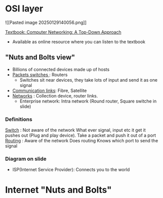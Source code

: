 # OSI layer 

![[Pasted image 20250129140056.png]]

<u> Textbook: Computer Networking: A Top-Down Approach</u> 
- Available as online resource where you can listen to the textbook

## "Nuts and Bolts view" 
- Billions of connected devices made up of hosts
- <u>Packets switches </u>: Routers
	- Switches sit near devices, they take lots of input and send it as one signal
- <u>Communication links</u>: Fibre, Satellite 
- <u>Networks</u> : Collection device, router links.
	- Enterprise network: Intra network
(Round router, Square switche in slide)

### Definitions

<u>Switch</u> : Not aware of the network
		What ever signal, input etc it get it pushes out (Plug and play device).
		Take a packet and push it out of a port
<u>Routing</u> : Aware of the network
		Does routing
		Knows which port to send the signal

### Diagram on slide 

- ISP(Internet Service Provider): Connects you to the world

# Internet "Nuts and Bolts"